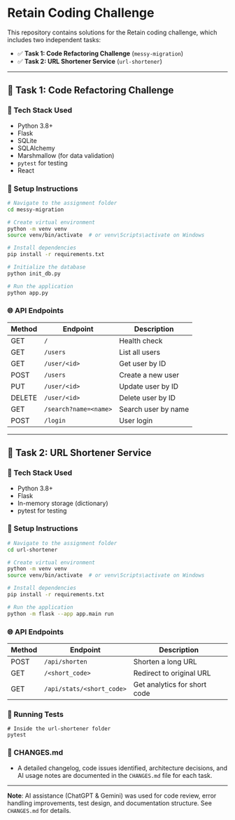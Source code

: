 # Retain Coding Challenge

This repository contains solutions for the Retain coding challenge, which includes two independent tasks:

- ✅ **Task 1: Code Refactoring Challenge** (`messy-migration`)
- ✅ **Task 2: URL Shortener Service** (`url-shortener`)

---

## 🧠 Task 1: Code Refactoring Challenge

### 🔧 Tech Stack Used

- Python 3.8+
- Flask
- SQLite
- SQLAlchemy
- Marshmallow (for data validation)
- `pytest` for testing
- React

### 📁 Setup Instructions

```bash
# Navigate to the assignment folder
cd messy-migration

# Create virtual environment
python -m venv venv
source venv/bin/activate  # or venv\Scripts\activate on Windows

# Install dependencies
pip install -r requirements.txt

# Initialize the database
python init_db.py

# Run the application
python app.py
```

### 🌐 API Endpoints

| Method | Endpoint              | Description         |
| ------ | --------------------- | ------------------- |
| GET    | `/`                   | Health check        |
| GET    | `/users`              | List all users      |
| GET    | `/user/<id>`          | Get user by ID      |
| POST   | `/users`              | Create a new user   |
| PUT    | `/user/<id>`          | Update user by ID   |
| DELETE | `/user/<id>`          | Delete user by ID   |
| GET    | `/search?name=<name>` | Search user by name |
| POST   | `/login`              | User login          |

---

## 🔗 Task 2: URL Shortener Service
### 🔧 Tech Stack Used

- Python 3.8+
- Flask
- In-memory storage (dictionary)
- pytest for testing

### 📁 Setup Instructions
```bash
# Navigate to the assignment folder
cd url-shortener

# Create virtual environment
python -m venv venv
source venv/bin/activate  # or venv\Scripts\activate on Windows

# Install dependencies
pip install -r requirements.txt

# Run the application
python -m flask --app app.main run
```

### 🌐 API Endpoints

| Method | Endpoint                  | Description                  |
| ------ | ------------------------- | ---------------------------- |
| POST   | `/api/shorten`            | Shorten a long URL           |
| GET    | `/<short_code>`           | Redirect to original URL     |
| GET    | `/api/stats/<short_code>` | Get analytics for short code |

### 🧪 Running Tests
``` 
# Inside the url-shortener folder
pytest
```

### 📄 CHANGES.md
- A detailed changelog, code issues identified, architecture decisions, and AI usage notes are documented in the `CHANGES.md` file for each task.

---
**Note**: AI assistance (ChatGPT & Gemini) was used for code review, error handling improvements, test design, and documentation structure. See `CHANGES.md` for details.
